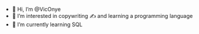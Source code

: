 - 👋 Hi, I’m @VicOnye
- 👀 I’m interested in copywriting ✍️ and learning a programming language 
- 🌱 I’m currently learning SQL

<!---
VicOnye/VicOnye is a ✨ special ✨ repository because its `README.md` (this file) appears on your GitHub profile.
You can click the Preview link to take a look at your changes.
--->
